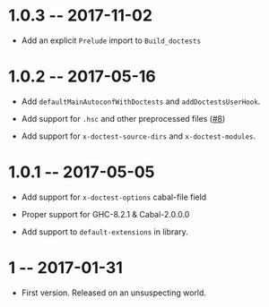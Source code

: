 # 1.0.3 -- 2017-11-02

* Add an explicit `Prelude` import to `Build_doctests`

# 1.0.2 -- 2017-05-16

* Add `defaultMainAutoconfWithDoctests` and `addDoctestsUserHook`.

* Add support for `.hsc` and other preprocessed files
  ([#8](https://github.com/phadej/cabal-doctest/issues/8))

* Add support for `x-doctest-source-dirs` and `x-doctest-modules`.

# 1.0.1 -- 2017-05-05

* Add support for `x-doctest-options` cabal-file field

* Proper support for GHC-8.2.1 & Cabal-2.0.0.0

* Add support to `default-extensions` in library.

# 1  -- 2017-01-31

* First version. Released on an unsuspecting world.
